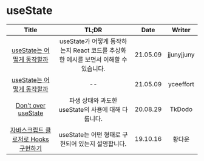 # useState

|                                                                                                                          Title                                                                                                                          |                                        TL;DR                                         |   Date   |   Writer   |
| :-----------------------------------------------------------------------------------------------------------------------------------------------------------------------------------------------------------------------------------------------------: | :----------------------------------------------------------------------------------: | :------: | :--------: |
|                                      <a href="https://velog.io/@jjunyjjuny/React-useState%EB%8A%94-%EC%96%B4%EB%96%BB%EA%B2%8C-%EB%8F%99%EC%9E%91%ED%95%A0%EA%B9%8C" target="_blank">useState는 어떻게 동작할까<a>                                      | useState가 어떻게 동작하는지 React 코드를 추상화한 예시를 보면서 이해할 수 있습니다. | 21.05.09 | jjunyjjuny |
|                                      <a href="https://velog.io/@jjunyjjuny/React-useState%EB%8A%94-%EC%96%B4%EB%96%BB%EA%B2%8C-%EB%8F%99%EC%9E%91%ED%95%A0%EA%B9%8C" target="_blank">useState는 어떻게 동작할까<a>                                      |                                          --                                          | 21.05.09 | yceeffort  |
|                                                                               <a href="https://tkdodo.eu/blog/dont-over-use-state" target="_blank">Don't over useState<a>                                                                               |                 파생 상태와 과도한 useState의 사용에 대해 다룹니다.                  | 20.08.29 |   TkDodo   |
| <a href="https://medium.com/humanscape-tech/%EC%9E%90%EB%B0%94%EC%8A%A4%ED%81%AC%EB%A6%BD%ED%8A%B8-%ED%81%B4%EB%A1%9C%EC%A0%80%EB%A1%9C-hooks%EA%B5%AC%ED%98%84%ED%95%98%EA%B8%B0-3ba74e11fda7" target="_blank">자바스크립트 클로저로 Hooks 구현하기<a> |                  useState는 어떤 형태로 구현되어 있는지 설명합니다.                  | 19.10.16 |   황다운   |
